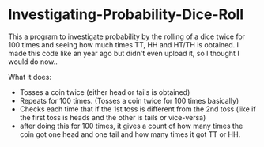 # Investigating-Probability-Dice-Roll
This a program to investigate probability by the rolling of a dice twice for 100 times and seeing how much times TT, HH and HT/TH is obtained. I made this code like an year ago but didn't even upload it, so I thought I would do now..

What it does:

- Tosses a coin twice (either head or tails is obtained)
- Repeats for 100 times. (Tosses a coin twice for 100 times basically)
- Checks each time that if the 1st toss is different from the 2nd toss (like if the first toss is heads and the other is tails or vice-versa)
- after doing this for 100 times, it gives a count of how many times the coin got one head and one tail and how many times it got TT or HH.
